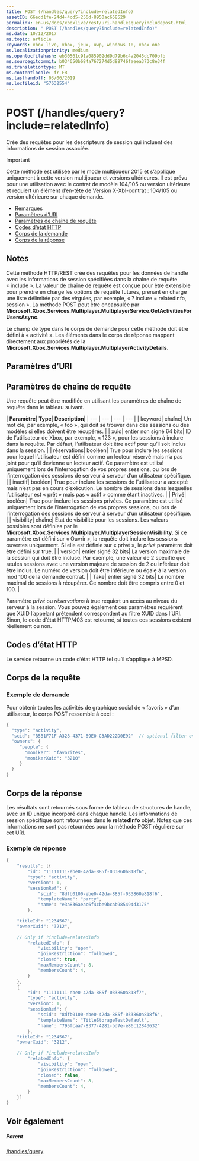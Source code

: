 ```yaml
---
title: POST (/handles/query?include=relatedInfo)
assetID: 66ecd1fe-24d4-4cd5-256d-8950ac658529
permalink: en-us/docs/xboxlive/rest/uri-handlesqueryincludepost.html
description: " POST (/handles/query?include=relatedInfo)"
ms.date: 10/12/2017
ms.topic: article
keywords: xbox live, xbox, jeux, uwp, windows 10, xbox one
ms.localizationpriority: medium
ms.openlocfilehash: eb30561c91a085902dd9d79b6c4a2045dc709bfb
ms.sourcegitcommit: b034650b684a767274d5d88746faeea373c8e34f
ms.translationtype: MT
ms.contentlocale: fr-FR
ms.lasthandoff: 03/06/2019
ms.locfileid: "57632554"
---
```

# <a name="post-handlesqueryincluderelatedinfo"></a>POST (/handles/query?include=relatedInfo)
Crée des requêtes pour les descripteurs de session qui incluent des informations de session associée.

> [!IMPORTANT]
> Cette méthode est utilisée par le mode multijoueur 2015 et s’applique uniquement à cette version multijoueur et versions ultérieures. Il est prévu pour une utilisation avec le contrat de modèle 104/105 ou version ultérieure et requiert un élément d’en-tête de Version X-Xbl-contrat : 104/105 ou version ultérieure sur chaque demande.

  * [Remarques](#ID4ET)
  * [Paramètres d’URI](#ID4ECB)
  * [Paramètres de chaîne de requête](#ID4EPB)
  * [Codes d’état HTTP](#ID4EAF)
  * [Corps de la demande](#ID4EHF)
  * [Corps de la réponse](#ID4EZF)

<a id="ID4ET"></a>


## <a name="remarks"></a>Notes

Cette méthode HTTP/REST crée des requêtes pour les données de handle avec les informations de session spécifiées dans la chaîne de requête « include ». La valeur de chaîne de requête est conçue pour être extensible pour prendre en charge les options de requête futures, prenant en charge une liste délimitée par des virgules, par exemple, « ? inclure = relatedInfo, session ». La méthode POST peut être encapsulée par **Microsoft.Xbox.Services.Multiplayer.MultiplayerService.GetActivitiesForUsersAsync**.

Le champ de type dans le corps de demande pour cette méthode doit être défini à « activité ». Les éléments dans le corps de réponse mappent directement aux propriétés de la **Microsoft.Xbox.Services.Multiplayer.MultiplayerActivityDetails**.

<a id="ID4ECB"></a>


## <a name="uri-parameters"></a>Paramètres d’URI

<a id="ID4EPB"></a>


## <a name="query-string-parameters"></a>Paramètres de chaîne de requête

Une requête peut être modifiée en utilisant les paramètres de chaîne de requête dans le tableau suivant.

| <b>Paramètre</b>| <b>Type</b>| <b>Description</b>|
| --- | --- | --- | --- |
| keyword| chaîne| Un mot clé, par exemple, « foo », qui doit se trouver dans des sessions ou des modèles si elles doivent être récupérés. |
| xuid| entier non signé 64 bits| ID de l’utilisateur de Xbox, par exemple, « 123 », pour les sessions à inclure dans la requête. Par défaut, l’utilisateur doit être actif pour qu’il soit inclus dans la session. |
| réservations| booléen| True pour inclure les sessions pour lequel l’utilisateur est défini comme un lecteur réservé mais n’a pas joint pour qu’il devienne un lecteur actif. Ce paramètre est utilisé uniquement lors de l’interrogation de vos propres sessions, ou lors de l’interrogation des sessions de serveur à serveur d’un utilisateur spécifique. |
| inactif| booléen| True pour inclure les sessions de l’utilisateur a accepté mais n’est pas en cours d’exécution. Le nombre de sessions dans lesquelles l’utilisateur est « prêt » mais pas « actif » comme étant inactives. |
| Privé| booléen| True pour inclure les sessions privées. Ce paramètre est utilisé uniquement lors de l’interrogation de vos propres sessions, ou lors de l’interrogation des sessions de serveur à serveur d’un utilisateur spécifique. |
| visibility| chaîne| État de visibilité pour les sessions. Les valeurs possibles sont définies par le <b>Microsoft.Xbox.Services.Multiplayer.MultiplayerSessionVisibility</b>. Si ce paramètre est défini sur « Ouvrir », la requête doit inclure les sessions ouvertes uniquement. Si elle est définie sur « privé », le <i>privé</i> paramètre doit être défini sur true. |
| version| entier signé 32 bits| La version maximale de la session qui doit être incluse. Par exemple, une valeur de 2 spécifie que seules sessions avec une version majeure de session de 2 ou inférieur doit être inclus. Le numéro de version doit être inférieure ou égale à la version mod 100 de la demande contrat. |
| Take| entier signé 32 bits| Le nombre maximal de sessions à récupérer. Ce nombre doit être compris entre 0 et 100. |


Paramètre *privé* ou *réservations* à true requiert un accès au niveau du serveur à la session. Vous pouvez également ces paramètres requièrent que XUID l’appelant prétendent correspondent au filtre XUID dans l’URI. Sinon, le code d’état HTTP/403 est retourné, si toutes ces sessions existent réellement ou non.

<a id="ID4EAF"></a>


## <a name="http-status-codes"></a>Codes d’état HTTP
Le service retourne un code d’état HTTP tel qu’il s’applique à MPSD.  
<a id="ID4EHF"></a>


## <a name="request-body"></a>Corps de la requête

<a id="ID4ENF"></a>


### <a name="sample-request"></a>Exemple de demande

Pour obtenir toutes les activités de graphique social de « favoris » d’un utilisateur, le corps POST ressemble à ceci :


```cpp
{
  "type": "activity",
  "scid": "B5B1F71F-A328-4371-89E0-C3AD222D0E92"  // optional filter on scid
  "owners": {
     "people": {
       "moniker": "favorites",
       "monikerXuid": "3210"
     }
  }
}

```


<a id="ID4EZF"></a>


## <a name="response-body"></a>Corps de la réponse

Les résultats sont retournés sous forme de tableau de structures de handle, avec un ID unique incorporé dans chaque handle. Les informations de session spécifique sont retournées dans le **relatedInfo** objet. Notez que ces informations ne sont pas retournées pour la méthode POST régulière sur cet URI.

<a id="ID4EDG"></a>


### <a name="sample-response"></a>Exemple de réponse


```cpp
{
    "results": [{
        "id": "11111111-ebe0-42da-885f-033860a818f6",
        "type": "activity",
        "version": 1,
        "sessionRef": {
            "scid": "8dfb0100-ebe0-42da-885f-033860a818f6",
            "templateName": "party",
            "name": "e3a836aeac6f4cbe9bcab985494d3175"
        },

    "titleId": "1234567",
    "ownerXuid": "3212",

    // Only if ?include=relatedInfo
        "relatedInfo": {
            "visibility": "open",
            "joinRestriction": "followed",
            "closed": true,
            "maxMembersCount": 8,
            "membersCount": 4,
        }
    },
    {
        "id": "11111111-ebe0-42da-885f-033860a818f7",
        "type": "activity",
        "version": 1,
        "sessionRef": {
            "scid": "8dfb0100-ebe0-42da-885f-033860a818f6",
            "templateName": "TitleStorageTestDefault",
            "name": "795fcaa7-8377-4281-bd7e-e86c12843632"
        },
    "titleId": "1234567",
    "ownerXuid": "3212",

    // Only if ?include=relatedInfo
        "relatedInfo": {
            "visibility": "open",
            "joinRestriction": "followed",
            "closed": false,
            "maxMembersCount": 8,
            "membersCount": 4,
        }
    }]
}

```


<a id="ID4ENG"></a>


## <a name="see-also"></a>Voir également

<a id="ID4EPG"></a>


##### <a name="parent"></a>Parent

[/handles/query](uri-handlesquery.md)
